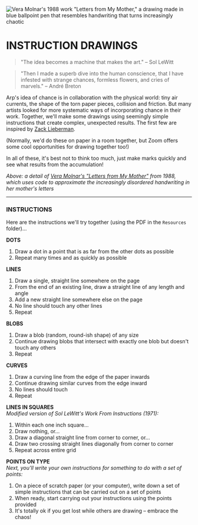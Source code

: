 ![Vera Molnar's 1988 work "Letters from My Mother," a drawing made in blue ballpoint pen that resembles handwriting that turns increasingly chaotic](https://raw.githubusercontent.com/jeffThompson/ChanceAndRandomness-TransartInstitute/main/Images/ActivityHeaders/VeraMolnar-LettersFromMyMother-1988.png)

# INSTRUCTION DRAWINGS  

> "The idea becomes a machine that makes the art." – Sol LeWitt

> "Then I made a  superb dive into the human conscience, that I  have infested with strange chances, formless flowers, and cries of marvels." – André Breton  

Arp's idea of chance is in collaboration with the physical world: tiny air currents, the shape of the torn paper pieces, collision and friction. But many artists looked for more systematic ways of incorporating chance in their work. Together, we'll make some drawings using seemingly simple instructions that create complex, unexpected results. The first few are inspired by [Zack Lieberman](http://thesystemis.com).

(Normally, we'd do these on paper in a room together, but Zoom offers some cool opportunities for drawing together too!)

In all of these, it's best not to think too much, just make marks quickly and see what results from the accumulation!

*Above: a detail of [Vera Molnar's "Letters from My Mother"](https://collections.vam.ac.uk/item/O216188/letters-from-my-mother-print-molnar-vera) from 1988, which uses code to approximate the increasingly disordered handwriting in her mother's letters*

***

### INSTRUCTIONS  
Here are the instructions we'll try together (using the PDF in the `Resources` folder)...

**DOTS**  
1. Draw a dot in a point that is as far from the other dots as possible  
2. Repeat many times and as quickly as possible

**LINES**  
1. Draw a single, straight line somewhere on the page  
2. From the end of an existing line, draw a straight line of any length and angle  
3. Add a new straight line somewhere else on the page  
4. No line should touch any other lines  
5. Repeat  

**BLOBS**  
1. Draw a blob (random, round-ish shape) of any size  
2. Continue drawing blobs that intersect with exactly one blob but doesn't touch any others  
3. Repeat  

**CURVES**  
1. Draw a curving line from the edge of the paper inwards  
2. Continue drawing similar curves from the edge inward  
3. No lines should touch  
4. Repeat  

**LINES IN SQUARES**  
*Modified version of Sol LeWitt's *Work From Instructions* (1971):*

1. Within each one inch square...  
2. Draw nothing, or...  
3. Draw a diagonal straight line from corner to corner, or...  
4. Draw two crossing straight lines diagonally from corner to corner  
5. Repeat across entire grid  

**POINTS ON TYPE**  
*Next, you'll write your own instructions for something to do with a set of points:*

1. On a piece of scratch paper (or your computer), write down a set of simple instructions that can be carried out on a set of points  
2. When ready, start carrying out your instructions using the points provided  
3. It's totally ok if you get lost while others are drawing – embrace the chaos!  

